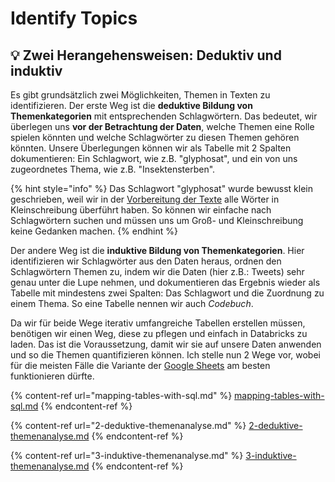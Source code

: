 # Identify Topics

## :bulb: Zwei Herangehensweisen: Deduktiv und induktiv

Es gibt grundsätzlich zwei Möglichkeiten, Themen in Texten zu identifizieren. Der erste Weg ist die **deduktive Bildung von Themenkategorien** mit entsprechenden Schlagwörtern. Das bedeutet, wir überlegen uns **vor der Betrachtung der Daten**, welche Themen eine Rolle spielen könnten und welche Schlagwörter zu diesen Themen gehören könnten. Unsere Überlegungen können wir als Tabelle mit 2 Spalten dokumentieren: Ein Schlagwort, wie z.B. "glyphosat", und ein von uns zugeordnetes Thema, wie z.B. "Insektensterben".

{% hint style="info" %}
Das Schlagwort "glyphosat" wurde bewusst klein geschrieben, weil wir in der [Vorbereitung der Texte](../prepare-text-with-sql/2-texte-bereinigen-und-normalisieren.md) alle Wörter in Kleinschreibung überführt haben. So können wir einfache nach Schlagwörtern suchen und müssen uns um Groß- und Kleinschreibung keine Gedanken machen.
{% endhint %}

Der andere Weg ist die **induktive Bildung von Themenkategorien**. Hier identifizieren wir Schlagwörter aus den Daten heraus, ordnen den Schlagwörtern Themen zu, indem wir die Daten (hier z.B.: Tweets) sehr genau unter die Lupe nehmen, und dokumentieren das Ergebnis wieder als Tabelle mit mindestens zwei Spalten: Das Schlagwort und die Zuordnung zu einem Thema. So eine Tabelle nennen wir auch _Codebuch_.

Da wir für beide Wege iterativ umfangreiche Tabellen erstellen müssen, benötigen wir einen Weg, diese zu pflegen und einfach in Databricks zu laden. Das ist die Voraussetzung, damit wir sie auf unsere Daten anwenden und so die Themen quantifizieren können. Ich stelle nun 2 Wege vor, wobei für die meisten Fälle die Variante der [Google Sheets](mapping-tables-with-sql.md#tabellen-ueber-google-sheets-pflegen-und-laden) am besten funktionieren dürfte.

{% content-ref url="mapping-tables-with-sql.md" %}
[mapping-tables-with-sql.md](mapping-tables-with-sql.md)
{% endcontent-ref %}

{% content-ref url="2-deduktive-themenanalyse.md" %}
[2-deduktive-themenanalyse.md](2-deduktive-themenanalyse.md)
{% endcontent-ref %}

{% content-ref url="3-induktive-themenanalyse.md" %}
[3-induktive-themenanalyse.md](3-induktive-themenanalyse.md)
{% endcontent-ref %}
